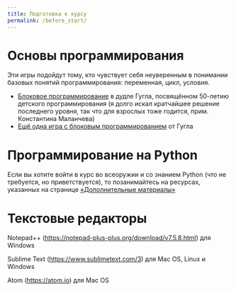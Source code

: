 ```yaml
---
title: Подготовка к курсу
permalink: /before_start/
---
```



# Основы программирования
Эти игры подойдут тому, кто чувствует себя неуверенным в понимании базовых понятий программирования: переменная, цикл, условия.

- [Блоковое программирование](https://www.google.com/doodles/celebrating-50-years-of-kids-coding) в дудле Гугла, посвящённом 50-летию детского программирования (я долго искал кратчайшее решение последнего уровня, так что для взрослых тоже годится, прим. Константина Маланчева)
- [Ещё одна игра с блоковым программированием](https://www.madewithcode.com/projects/wonderwoman) от Гугла


# Программирование на Python
Если вы хотите войти в курс во всеоружии и со знанием Python (что не требуется, но приветствуется), то позанимайтесь на ресурсах, указанных на странице [«Дополнительные материалы»](/extra/)


# Текстовые редакторы

Notepad++ (https://notepad-plus-plus.org/download/v7.5.8.html) для Windows

Sublime Text (https://www.sublimetext.com/3) для Mac OS, Linux и Windows

Atom (https://atom.io) для Mac OS
